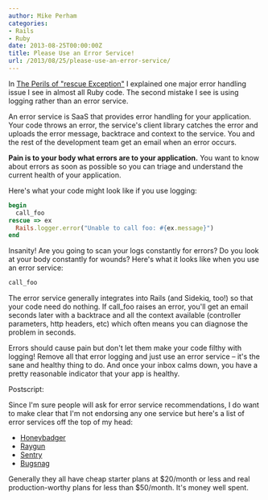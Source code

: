 ```yaml
---
author: Mike Perham
categories:
- Rails
- Ruby
date: 2013-08-25T00:00:00Z
title: Please Use an Error Service!
url: /2013/08/25/please-use-an-error-service/
---
```


In [The Perils of "rescue Exception"][1] I explained one major error handling issue I see in almost all Ruby code. The second mistake I see is using logging rather than an error service.  
<!--more-->

  
An error service is SaaS that provides error handling for your application. Your code throws an error, the service's client library catches the error and uploads the error message, backtrace and context to the service. You and the rest of the development team get an email when an error occurs.

**Pain is to your body what errors are to your application.** You want to know about errors as soon as possible so you can triage and understand the current health of your application.

Here's what your code might look like if you use logging:

```ruby
begin
  call_foo
rescue => ex
  Rails.logger.error("Unable to call foo: #{ex.message}")
end
```

Insanity! Are you going to scan your logs constantly for errors? Do you look at your body constantly for wounds? Here's what it looks like when you use an error service:

```ruby
call_foo
```

The error service generally integrates into Rails (and Sidekiq, too!) so that your code need do nothing. If call_foo raises an error, you'll get an email seconds later with a backtrace and all the context available (controller parameters, http headers, etc) which often means you can diagnose the problem in seconds.

Errors should cause pain but don't let them make your code filthy with logging! Remove all that error logging and just use an error service – it's the sane and healthy thing to do. And once your inbox calms down, you have a pretty reasonable indicator that your app is healthy.

Postscript:

Since I'm sure people will ask for error service recommendations, I do want to make clear that I'm not endorsing any one service but here's a list of error services off the top of my head:

*   [Honeybadger][2]
*   [Raygun][3]
*   [Sentry][4]
*   [Bugsnag][5]

Generally they all have cheap starter plans at $20/month or less and real production-worthy plans for less than $50/month. It's money well spent.

 [1]: http://www.mikeperham.com/2012/03/03/the-perils-of-rescue-exception/
 [2]: http://honeybadger.io
 [3]: http://raygun.io
 [4]: http://getsentry.com
 [5]: http://bugsnag.com
